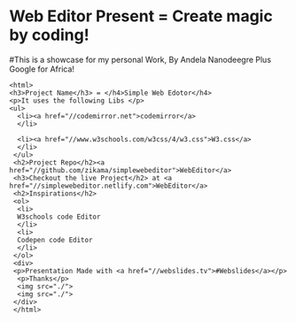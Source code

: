# Web Editor Present = Create magic by coding!
#This is a showcase for my personal Work, By Andela Nanodeegre Plus Google for Africa!
```
<html>
<h3>Project Name</h3> = </h4>Simple Web Edotor</h4>
<p>It uses the following Libs </p>
<ul>
  <li><a href="//codemirror.net">codemirror</a>
  </li>
  
  <li><a href="//www.w3schools.com/w3css/4/w3.css">W3.css</a>
  </li>
 </ul>
 <h2>Project Repo</h2><a href="//github.com/zikama/simplewebeditor">WebEditor</a>
 <h3>Checkout the live Project</h2> at <a href="//simplewebeditor.netlify.com">WebEditor</a>
 <h2>Inspirations</h2>
 <ol>
  <li>
  W3schools code Editor
  </li>
  <li>
  Codepen code Editor
  </li>
 </ol>
 <div>
 <p>Presentation Made with <a href="//webslides.tv">#Webslides</a></p>
  <p>Thanks</p>
  <img src="./">
  <img src="./">
 </div>
 </html>
 ```
  

